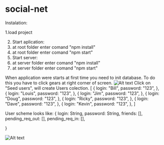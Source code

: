 # social-net

Instalation:

1.load project 

2. Start aplication:
  1. at root folder enter comand "npm install"
  2. at root folder enter comand "npm start"
3. Start server:
  1. at server folder enter comand "npm install"
  2. at server folder enter comand "npm start"
  
When application were starts at first time you need to init database.
To do this you have to click gears at right corner of screen.
![Alt text](http://dl4.joxi.net/drive/2020/02/17/0021/0128/1405056/56/7544d1dc0e.jpg)
Click on "Seed users", will create Users colection.
[
  {
    login: "Bill",
    password: "123",
  },
  {
    login: "Louis",
    password: "123",
  },
  {
    login: "Jim",
    password: "123",
  },
  {
    login: "Doug",
    password: "123",
  },
  {
    login: "Ricky",
    password: "123",
  },
  {
    login: "Dave",
    password: "123",
  },
  {
    login: "Kevin",
    password: "123",
  },
]

User scheme looks like:
{
  login: String,
  password: String,
  friends: [],
  pending_req_out: [],
  pending_req_in: [],

}



![Alt text](http://dl3.joxi.net/drive/2020/02/17/0021/0128/1405056/56/cccd965ff2.jpg)

